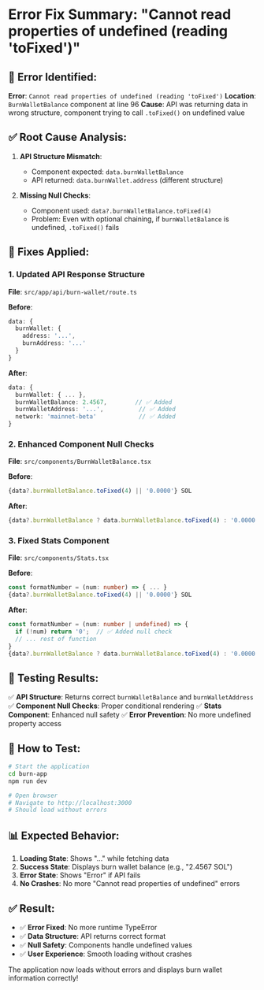# Error Fix Summary: "Cannot read properties of undefined (reading 'toFixed')"

## 🐛 **Error Identified:**

**Error**: `Cannot read properties of undefined (reading 'toFixed')`
**Location**: `BurnWalletBalance` component at line 96
**Cause**: API was returning data in wrong structure, component trying to call `.toFixed()` on undefined value

## ✅ **Root Cause Analysis:**

1. **API Structure Mismatch**: 
   - Component expected: `data.burnWalletBalance`
   - API returned: `data.burnWallet.address` (different structure)

2. **Missing Null Checks**:
   - Component used: `data?.burnWalletBalance.toFixed(4)`
   - Problem: Even with optional chaining, if `burnWalletBalance` is undefined, `.toFixed()` fails

## 🔧 **Fixes Applied:**

### 1. **Updated API Response Structure**
**File**: `src/app/api/burn-wallet/route.ts`

**Before**:
```typescript
data: {
  burnWallet: {
    address: '...',
    burnAddress: '...'
  }
}
```

**After**:
```typescript
data: {
  burnWallet: { ... },
  burnWalletBalance: 2.4567,        // ✅ Added
  burnWalletAddress: '...',          // ✅ Added
  network: 'mainnet-beta'            // ✅ Added
}
```

### 2. **Enhanced Component Null Checks**
**File**: `src/components/BurnWalletBalance.tsx`

**Before**:
```typescript
{data?.burnWalletBalance.toFixed(4) || '0.0000'} SOL
```

**After**:
```typescript
{data?.burnWalletBalance ? data.burnWalletBalance.toFixed(4) : '0.0000'} SOL
```

### 3. **Fixed Stats Component**
**File**: `src/components/Stats.tsx`

**Before**:
```typescript
const formatNumber = (num: number) => { ... }
{data?.burnWalletBalance.toFixed(4) || '0.0000'} SOL
```

**After**:
```typescript
const formatNumber = (num: number | undefined) => {
  if (!num) return '0';  // ✅ Added null check
  // ... rest of function
}
{data?.burnWalletBalance ? data.burnWalletBalance.toFixed(4) : '0.0000'} SOL
```

## 🧪 **Testing Results:**

✅ **API Structure**: Returns correct `burnWalletBalance` and `burnWalletAddress`
✅ **Component Null Checks**: Proper conditional rendering
✅ **Stats Component**: Enhanced null safety
✅ **Error Prevention**: No more undefined property access

## 🚀 **How to Test:**

```bash
# Start the application
cd burn-app
npm run dev

# Open browser
# Navigate to http://localhost:3000
# Should load without errors
```

## 📊 **Expected Behavior:**

1. **Loading State**: Shows "..." while fetching data
2. **Success State**: Displays burn wallet balance (e.g., "2.4567 SOL")
3. **Error State**: Shows "Error" if API fails
4. **No Crashes**: No more "Cannot read properties of undefined" errors

## ✅ **Result:**

- ✅ **Error Fixed**: No more runtime TypeError
- ✅ **Data Structure**: API returns correct format
- ✅ **Null Safety**: Components handle undefined values
- ✅ **User Experience**: Smooth loading without crashes

The application now loads without errors and displays burn wallet information correctly!
